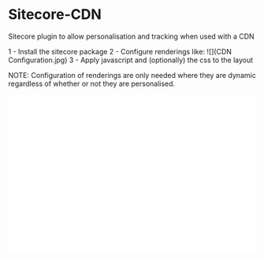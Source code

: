 # Sitecore-CDN
Sitecore plugin to allow personalisation and tracking when used with a CDN

1 - Install the sitecore package
2 - Configure renderings like:
![](CDN Configuration.jpg)
3 - Apply javascript and (optionally) the css to the layout

NOTE: Configuration of renderings are only needed where they are dynamic regardless of whether or not they are personalised.

![](demo.gif)
